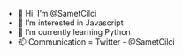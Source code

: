- 👋 Hi, I’m @SametCilci
- 👀 I’m interested in Javascript
- 🌱 I’m currently learning Python
- 📫 Communication = Twitter - @SametCilci

<!---
SametCilci/SametCilci is a ✨ special ✨ repository because its `README.md` (this file) appears on your GitHub profile.
You can click the Preview link to take a look at your changes.
--->
